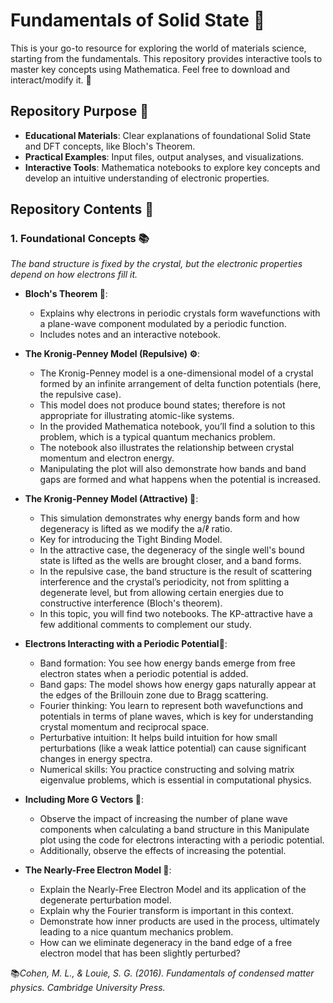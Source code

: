 # Fundamentals of Solid State 🧱

This is your go-to resource for exploring the world of materials science, starting from the fundamentals. This repository provides interactive tools to master key concepts using Mathematica. Feel free to download and interact/modify it. 🚀

## Repository Purpose 🌟

- **Educational Materials**: Clear explanations of foundational Solid State and DFT concepts, like Bloch's Theorem.
- **Practical Examples**: Input files, output analyses, and visualizations.
- **Interactive Tools**: Mathematica notebooks to explore key concepts and develop an intuitive understanding of electronic properties.

## Repository Contents 📂

### 1. Foundational Concepts 📚

*The band structure is fixed by the crystal, but the electronic properties depend on how electrons fill it.*

- **Bloch's Theorem 🌊**:
  - Explains why electrons in periodic crystals form wavefunctions with a plane-wave component modulated by a periodic function.
  - Includes notes and an interactive notebook.
 
- **The Kronig-Penney Model  (Repulsive) ⚙️**:
  - The Kronig-Penney model is a one-dimensional model of a crystal formed by an infinite arrangement of delta function potentials (here, the repulsive case).
  - This model does not produce bound states; therefore is not appropriate for illustrating atomic-like systems.
  - In the provided Mathematica notebook, you’ll find a solution to this problem, which is a typical quantum mechanics problem.
  - The notebook also illustrates the relationship between crystal momentum and electron energy.
  - Manipulating the plot will also demonstrate how bands and band gaps are formed and what happens when the potential is increased.

 - **The Kronig-Penney Model (Attractive) 🎯**:
    - This simulation demonstrates why energy bands form and how degeneracy is lifted as we modify the a/ℓ ratio.
    - Key for introducing the Tight Binding Model.
    - In the attractive case, the degeneracy of the single well's bound state is lifted as the wells are brought closer, and a band forms.
    - In the repulsive case, the band structure is the result of scattering interference and the crystal’s periodicity, not from splitting a degenerate level, but from allowing certain energies due to constructive interference (Bloch's theorem).
    - In this topic, you will find two notebooks. The KP-attractive have a few additional comments to complement our study.
    
- **Electrons Interacting with a Periodic Potential🫆**:
  - Band formation: You see how energy bands emerge from free electron states when a periodic potential is added.
  - Band gaps: The model shows how energy gaps naturally appear at the edges of the Brillouin zone due to Bragg scattering.
  - Fourier thinking: You learn to represent both wavefunctions and potentials in terms of plane waves, which is key for understanding crystal momentum and reciprocal space.
  - Perturbative intuition: It helps build intuition for how small perturbations (like a weak lattice potential) can cause significant changes in energy spectra.
  - Numerical skills: You practice constructing and solving matrix eigenvalue problems, which is essential in computational physics.

- **Including More G Vectors 🤖**:
  -  Observe the impact of increasing the number of plane wave components when calculating a band structure in this Manipulate plot using the code for electrons interacting with a periodic potential.
  -  Additionally, observe the effects of increasing the potential.
 
- **The Nearly-Free Electron Model 🫧**:
  - Explain the Nearly-Free Electron Model and its application of the degenerate perturbation model.
  - Explain why the Fourier transform is important in this context.
  - Demonstrate how inner products are used in the process, ultimately leading to a nice quantum mechanics problem.
  - How can we eliminate degeneracy in the band edge of a free electron model that has been slightly perturbed?





📚*Cohen, M. L., & Louie, S. G. (2016). Fundamentals of condensed matter physics. Cambridge University Press.*



  
